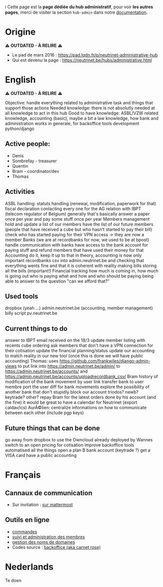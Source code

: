 <!-- TITLE: hub admin -->
<!-- SUBTITLE: Administration - Bestuur - Office -->

:information_source: Cette page est la **page dédiée du hub administratif**, pour voir **les autres pages**, merci de visiter la section `hub-admin` dans notre [documentation](all).
# Origine
:warning:  **OUTDATED - À RELIRE** :warning: 

* Le pad de mars 2016 : https://pad.lqdn.fr/p/neutrinet-administrative-hub
* Qui est devenu la page : https://neutrinet.be/hubs/administrative.html

# English
:warning:  **OUTDATED - À RELIRE** :warning: 

Objective: handle everything related to administrative task and things that support those actions
Needed knowledge: there is not absolutly needed at all knowledge to act in this hub
Good to have knowledge: ASBL/VZW related knowledge, accounting (basic), maybe a bit a law knowledge, how bank and administration works in generale, for backoffice tools development python/django

## Active people:

* Denis
* Sombrefay - treasurer
* Quentin
* Bram - coordinator/dev
* Thomas

## Activities

ASBL handling:
		statuts handling (renewal, modification, paperwork for that)
		fiscal declaration
		contacting every one for the AG
relation with IBPT (telecom regulator of Belgium)
		generally that's basically answer a paper once per year and pay some stuff once per year
Members management
		hold and update a list of our members
		have the list of our future members (people that have received a cube but who hasn't started to pay their bill)
		check who has started paying for their VPN access -> they are now a member
Banks (we are at recordbanks for now, we used to be at bpost)
		handle communication with banks
		have access to the bank account for paying stuff and refund members that have used their money for that
Accounting
		do it, keep it up to that
		in theory, accounting is now only important recordbanks csv into admin.neutrinet.be and checking that everything wents fine and that it is coherent with reality
		making bills
		storing all the bills (important!)
Financial tracking
		how much is coming in, how much is going out
		who is paying what and how and who should be paying
		being able to answer to the question "can we afford that?"

## Used tools

dropbox (yeah ...)
admin.neutrinet.be (accounting, member management)
billy script
pv.neutrinet.be

## Current things to do

answer to IBPT email received on the 18/3
update member listing with recents cube ordering
ask members that don't have a VPN connection for their cotisation
update the financial planning/status
update our accounting to match reality in our new tool (once this is done we will have public accounting)
Thomas: uses https://github.com/frankwiles/django-admin-views to put link into https://admin.neutrinet.be/admin/ to https://admin.neutrinet.be/accounts/ and https://admin.neutrinet.be/accounts/uploadrecordbank_csv/
Bram history of modification of the bank movement by user
link transfer bank to user membre
port the user diff for bank movements
explore the possibility of another bank that don't stupidly block our account
		triodos?
		newb?
		keytrade?
		other?
repay Bram for the latest orders done by his account (and the fine)
it would be great to have a calendar for Neutrinet (export caldav/ics)
AurÃ©lien: centralize informations on how to communicate between each other (include pgp keys)

## Future things that can be done

go away from dropbox to use the Owncloud already deployed by Wannes
switch to an open pricing for cotisation
improve backoffice tools
automatised all the things
open a plan B bank account (keytrade ?)
get a VISA card
have a public accounting

# Français
## Cannaux de communication

- Sur invitation : [sur mattermost](https://chat.neutrinet.be/neutrinet/channels/hub-admin)

## Outils en ligne

- [commandes](https://admin.neutrinet.be)
- [suivi et administration des membres](https://admin.neutrinet.be/admin)
- [gestion des noms de domaines](https://admin.gandi.net/dashboard/)
- Codes source : [backoffice (aka carnet rose)](https://github.com/Neutrinet/backoffice)
# Nederlands
Te doen